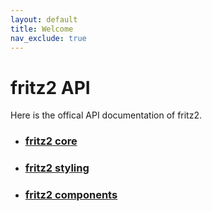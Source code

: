 ```yaml
---
layout: default
title: Welcome
nav_exclude: true
---
```

# fritz2 API

Here is the offical API documentation of fritz2.

* ### [fritz2 core](core/core/index.html)
* ### [fritz2 styling](styling/styling/index.html)
* ### [fritz2 components](components/components/index.html)





